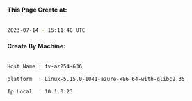 
   
#### This Page Create at:

```bash

2023-07-14 - 15:11:48 UTC

```

#### Create By Machine:

```bash

Host Name : fv-az254-636

platform  : Linux-5.15.0-1041-azure-x86_64-with-glibc2.35

Ip Local  : 10.1.0.23

```

